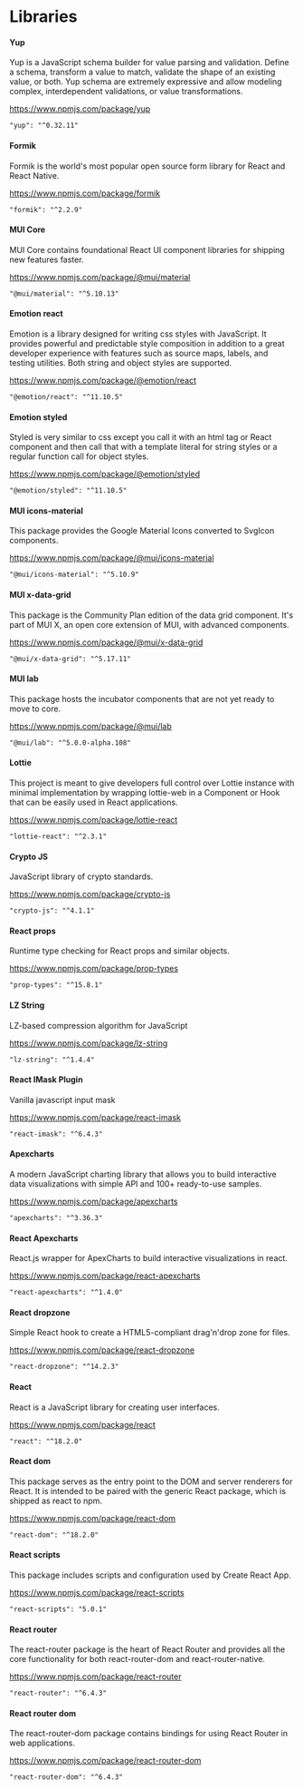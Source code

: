 Libraries
===

#### Yup

Yup is a JavaScript schema builder for value parsing and validation. Define a schema, transform a value to match, validate the shape of an existing value, or both. Yup schema are extremely expressive and allow modeling complex, interdependent validations, or value transformations.

<a target="_blank" href="https://www.npmjs.com/package/yup">https://www.npmjs.com/package/yup</a>

`"yup": "^0.32.11"`

#### Formik

Formik is the world's most popular open source form library for React and React Native.

<a target="_blank" href="https://www.npmjs.com/package/formik">https://www.npmjs.com/package/formik</a>

`"formik": "^2.2.9"`

#### MUI Core

MUI Core contains foundational React UI component libraries for shipping new features faster.

<a target="_blank" href="https://www.npmjs.com/package/@mui/material">https://www.npmjs.com/package/@mui/material</a>

`"@mui/material": "^5.10.13"`

#### Emotion react

Emotion is a library designed for writing css styles with JavaScript. It provides powerful and predictable style composition in addition to a great developer experience with features such as source maps, labels, and testing utilities. Both string and object styles are supported.

<a target="_blank" href="https://www.npmjs.com/package/@emotion/react">https://www.npmjs.com/package/@emotion/react</a>

`"@emotion/react": "^11.10.5"`

#### Emotion styled

Styled is very similar to css except you call it with an html tag or React component and then call that with a template literal for string styles or a regular function call for object styles.

<a target="_blank" href="https://www.npmjs.com/package/@emotion/styled">https://www.npmjs.com/package/@emotion/styled</a>

`"@emotion/styled": "^11.10.5"`

#### MUI icons-material

This package provides the Google Material Icons converted to SvgIcon components.

<a target="_blank" href="https://www.npmjs.com/package/@mui/icons-material">https://www.npmjs.com/package/@mui/icons-material</a>

`"@mui/icons-material": "^5.10.9"`

#### MUI x-data-grid

This package is the Community Plan edition of the data grid component. It's part of MUI X, an open core extension of MUI, with advanced components.

<a target="_blank" href="https://www.npmjs.com/package/@mui/x-data-grid">https://www.npmjs.com/package/@mui/x-data-grid</a>

`"@mui/x-data-grid": "^5.17.11"`

#### MUI lab

This package hosts the incubator components that are not yet ready to move to core.

<a target="_blank" href="https://www.npmjs.com/package/@mui/lab">https://www.npmjs.com/package/@mui/lab</a>

`"@mui/lab": "^5.0.0-alpha.108"`


#### Lottie

This project is meant to give developers full control over Lottie instance with minimal implementation by wrapping lottie-web in a Component or Hook that can be easily used in React applications.

<a target="_blank" href="https://www.npmjs.com/package/lottie-react">https://www.npmjs.com/package/lottie-react</a>

`"lottie-react": "^2.3.1"`

#### Crypto JS

JavaScript library of crypto standards.

<a target="_blank" href="https://www.npmjs.com/package/crypto-js">https://www.npmjs.com/package/crypto-js</a>

`"crypto-js": "^4.1.1"`

#### React props

Runtime type checking for React props and similar objects.

<a target="_blank" href="https://www.npmjs.com/package/prop-types">https://www.npmjs.com/package/prop-types</a>

`"prop-types": "^15.8.1"`

#### LZ String

LZ-based compression algorithm for JavaScript

<a target="_blank" href="https://www.npmjs.com/package/lz-string">https://www.npmjs.com/package/lz-string</a>

`"lz-string": "^1.4.4"`

#### React IMask Plugin

Vanilla javascript input mask

<a target="_blank" href="https://www.npmjs.com/package/react-imask">https://www.npmjs.com/package/react-imask</a>

`"react-imask": "^6.4.3"`

#### Apexcharts

A modern JavaScript charting library that allows you to build interactive data visualizations with simple API and 100+ ready-to-use samples.

<a target="_blank" href="https://www.npmjs.com/package/apexcharts">https://www.npmjs.com/package/apexcharts</a>

`"apexcharts": "^3.36.3"`

#### React Apexcharts

React.js wrapper for ApexCharts to build interactive visualizations in react.

<a target="_blank" href="https://www.npmjs.com/package/react-apexcharts">https://www.npmjs.com/package/react-apexcharts</a>

`"react-apexcharts": "^1.4.0"`

#### React dropzone

Simple React hook to create a HTML5-compliant drag'n'drop zone for files.

<a target="_blank" href="https://www.npmjs.com/package/react-dropzone">https://www.npmjs.com/package/react-dropzone</a>

`"react-dropzone": "^14.2.3"`

#### React

React is a JavaScript library for creating user interfaces.

<a target="_blank" href="https://www.npmjs.com/package/react">https://www.npmjs.com/package/react</a>

`"react": "^18.2.0"`

#### React dom

This package serves as the entry point to the DOM and server renderers for React. It is intended to be paired with the generic React package, which is shipped as react to npm.

<a target="_blank" href="https://www.npmjs.com/package/react-dom">https://www.npmjs.com/package/react-dom</a>

`"react-dom": "^18.2.0"`

#### React scripts

This package includes scripts and configuration used by Create React App.

<a target="_blank" href="https://www.npmjs.com/package/react-scripts">https://www.npmjs.com/package/react-scripts</a>

`"react-scripts": "5.0.1"`

#### React router

The react-router package is the heart of React Router and provides all the core functionality for both react-router-dom and react-router-native.

<a target="_blank" href="https://www.npmjs.com/package/react-router">https://www.npmjs.com/package/react-router</a>

`"react-router": "^6.4.3"`

#### React router dom

The react-router-dom package contains bindings for using React Router in web applications.

<a target="_blank" href="https://www.npmjs.com/package/react-router-dom">https://www.npmjs.com/package/react-router-dom</a>

`"react-router-dom": "^6.4.3"`